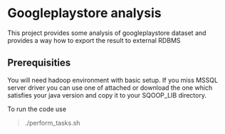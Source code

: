 # Googleplaystore analysis
This project provides some analysis of googleplaystore dataset and provides a way how to export the result to external RDBMS

## Prerequisities
You will need hadoop environment with basic setup.
If you miss MSSQL server driver you can use one of attached or download the one which satisfies your java version
and copy it to your SQOOP_LIB directory.

To run the code use 
> ./perform_tasks.sh 


